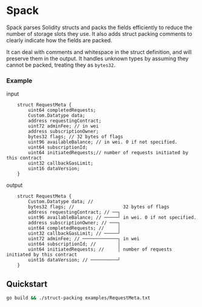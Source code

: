 # Spack

Spack parses Solidity structs and packs the fields efficiently to reduce the
number of storage slots they use. It also adds struct packing comments to clearly indicate
how the fields are packed.

It can deal with comments and whitespace in the struct definition, and will 
preserve them in the output. It handles unknown types by assuming they cannot be 
packed, treating they as `bytes32`.

### Example

input

```solidity
    struct RequestMeta {
        uint64 completedRequests;
        Custom.Datatype data;
        address requestingContract;
        uint72 adminFee; // in wei
        address subscriptionOwner;
        bytes32 flags; // 32 bytes of flags
        uint96 availableBalance; // in wei. 0 if not specified.
        uint64 subscriptionId;
        uint64 initiatedRequests;// number of requests initiated by this contract
        uint32 callbackGasLimit;
        uint16 dataVersion;
    }
```

output

```solidity
    struct RequestMeta {
        Custom.Datatype data; //                     
        bytes32 flags; //                  32 bytes of flags
        address requestingContract; // ──┐
        uint96 availableBalance; // ─────┘ in wei. 0 if not specified.
        address subscriptionOwner; // ───┐
        uint64 completedRequests; //     │
        uint32 callbackGasLimit; // ─────┘
        uint72 adminFee; // ─────────────┐ in wei
        uint64 subscriptionId; //        │
        uint64 initiatedRequests; //     │ number of requests initiated by this contract
        uint16 dataVersion; // ──────────┘
    }
```

## Quickstart

```bash
go build && ./struct-packing examples/RequestMeta.txt
```

